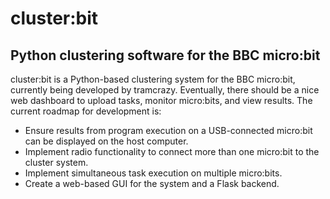 # cluster:bit
## Python clustering software for the BBC micro:bit
cluster:bit is a Python-based clustering system for the BBC micro:bit, currently being developed by tramcrazy. Eventually, there should be a nice web dashboard to upload tasks, monitor micro:bits, and view results.
The current roadmap for development is:
- Ensure results from program execution on a USB-connected micro:bit can be displayed on the host computer.
- Implement radio functionality to connect more than one micro:bit to the cluster system.
- Implement simultaneous task execution on multiple micro:bits.
- Create a web-based GUI for the system and a Flask backend.
